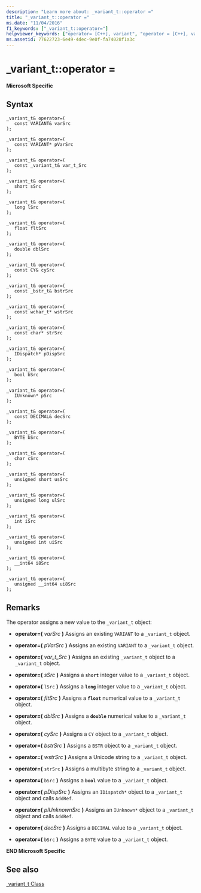 ```yaml
---
description: "Learn more about: _variant_t::operator ="
title: "_variant_t::operator ="
ms.date: "11/04/2016"
f1_keywords: ["_variant_t::operator="]
helpviewer_keywords: ["operator= [C++], variant", "operator = [C++], variant", "= operator [C++], with specific Visual C++ objects"]
ms.assetid: 77622723-6e49-4dec-9e0f-fa74028f1a3c
---
```

# _variant_t::operator =

**Microsoft Specific**

## Syntax

```
_variant_t& operator=(
   const VARIANT& varSrc
);

_variant_t& operator=(
   const VARIANT* pVarSrc
);

_variant_t& operator=(
   const _variant_t& var_t_Src
);

_variant_t& operator=(
   short sSrc
);

_variant_t& operator=(
   long lSrc
);

_variant_t& operator=(
   float fltSrc
);

_variant_t& operator=(
   double dblSrc
);

_variant_t& operator=(
   const CY& cySrc
);

_variant_t& operator=(
   const _bstr_t& bstrSrc
);

_variant_t& operator=(
   const wchar_t* wstrSrc
);

_variant_t& operator=(
   const char* strSrc
);

_variant_t& operator=(
   IDispatch* pDispSrc
);

_variant_t& operator=(
   bool bSrc
);

_variant_t& operator=(
   IUnknown* pSrc
);

_variant_t& operator=(
   const DECIMAL& decSrc
);

_variant_t& operator=(
   BYTE bSrc
);

_variant_t& operator=(
   char cSrc
);

_variant_t& operator=(
   unsigned short usSrc
);

_variant_t& operator=(
   unsigned long ulSrc
);

_variant_t& operator=(
   int iSrc
);

_variant_t& operator=(
   unsigned int uiSrc
);

_variant_t& operator=(
   __int64 i8Src
);

_variant_t& operator=(
   unsigned __int64 ui8Src
);
```

## Remarks

The operator assigns a new value to the `_variant_t` object:

- **operator=(**  *varSrc*  **)** Assigns an existing `VARIANT` to a `_variant_t` object.

- **operator=(**  *pVarSrc*  **)** Assigns an existing `VARIANT` to a `_variant_t` object.

- **operator=(**  *var_t_Src*  **)** Assigns an existing `_variant_t` object to a `_variant_t` object.

- **operator=(**  *sSrc*  **)** Assigns a **`short`** integer value to a `_variant_t` object.

- **operator=(**  `lSrc`  **)** Assigns a **`long`** integer value to a `_variant_t` object.

- **operator=(**  *fltSrc*  **)** Assigns a **`float`** numerical value to a `_variant_t` object.

- **operator=(**  *dblSrc*  **)** Assigns a **`double`** numerical value to a `_variant_t` object.

- **operator=(**  *cySrc*  **)** Assigns a `CY` object to a `_variant_t` object.

- **operator=(**  *bstrSrc*  **)** Assigns a `BSTR` object to a `_variant_t` object.

- **operator=(**  *wstrSrc*  **)** Assigns a Unicode string to a `_variant_t` object.

- **operator=(**  `strSrc`  **)** Assigns a multibyte string to a `_variant_t` object.

- **operator=(**  `bSrc` **)** Assigns a **`bool`** value to a `_variant_t` object.

- **operator=(**  *pDispSrc*  **)** Assigns an `IDispatch*` object to a `_variant_t` object and calls `AddRef`.

- **operator=(**  *pIUnknownSrc*  **)** Assigns an `IUnknown*` object to a `_variant_t` object and calls `AddRef`.

- **operator=(**  *decSrc*  **)** Assigns a `DECIMAL` value to a `_variant_t` object.

- **operator=(**  `bSrc` **)** Assigns a `BYTE` value to a `_variant_t` object.

**END Microsoft Specific**

## See also

[_variant_t Class](../cpp/variant-t-class.md)
